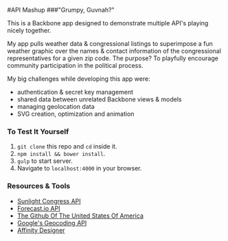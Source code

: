 #API Mashup
###"Grumpy, Guvnah?"

This is a Backbone app designed to demonstrate multiple API's playing nicely together. 

My app pulls weather data & congressional listings to superimpose a fun weather graphic over the names & contact information of the congressional representatives for a given zip code. The purpose? To playfully encourage community participation in the political process. 

My big challenges while developing this app were:
- authentication & secret key management
- shared data between unrelated Backbone views & models
- managing geolocation data 
- SVG creation, optimization and animation


### To Test It Yourself
1. `git clone` this repo and `cd` inside it.
2. `npm install && bower install`.
3. `gulp` to start server.
4. Navigate to `localhost:4000` in your browser.


### Resources & Tools
- [Sunlight Congress API](https://sunlightlabs.github.io/congress/legislators.html)
- [Forecast.io API](http://developer.forecast.io)
- [The Github Of The United States Of America](http://github.com/unitedstates/images)
- [Google's Geocoding API](http://developers.google.com/maps/documentation/geocoding)
- [Affinity Designer](http://affinity.serif.com)
